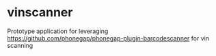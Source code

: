 # vinscanner
Prototype application for leveraging https://github.com/phonegap/phonegap-plugin-barcodescanner for vin scanning
